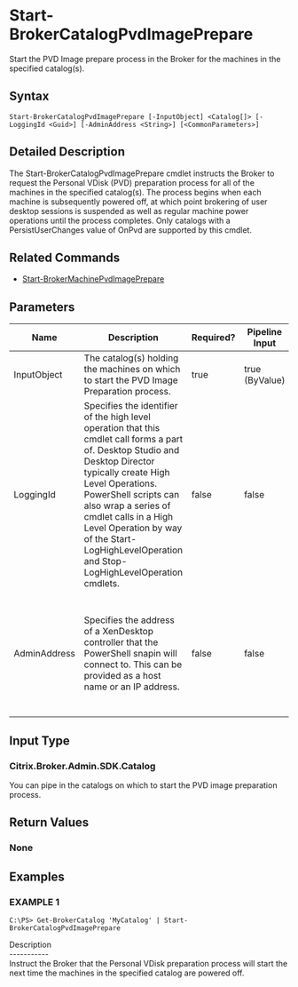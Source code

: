 ﻿# Start-BrokerCatalogPvdImagePrepare

   Start the PVD Image prepare process in the Broker for the machines in the specified catalog(s).

## Syntax
```
Start-BrokerCatalogPvdImagePrepare [-InputObject] <Catalog[]> [-LoggingId <Guid>] [-AdminAddress <String>] [<CommonParameters>]
```

## Detailed Description
   The Start-BrokerCatalogPvdImagePrepare cmdlet instructs the Broker to request the Personal VDisk (PVD) preparation process for all of the machines in the specified catalog(s). The process begins when each machine is subsequently powered off, at which point brokering of user desktop sessions is suspended as well as regular machine power operations until the process completes. Only catalogs with a PersistUserChanges value of OnPvd are supported by this cmdlet.

## Related Commands
  * [Start-BrokerMachinePvdImagePrepare](Start-BrokerMachinePvdImagePrepare.html)
## Parameters

| Name   | Description | Required? | Pipeline Input | Default Value |
| --- | --- | --- | --- | --- |
| InputObject | The catalog(s) holding the machines on which to start the PVD Image Preparation process. | true | true (ByValue) |  |
| LoggingId | Specifies the identifier of the high level operation that this cmdlet call forms a part of. Desktop Studio and Desktop Director typically create High Level Operations. PowerShell scripts can also wrap a series of cmdlet calls in a High Level Operation by way of the Start-LogHighLevelOperation and Stop-LogHighLevelOperation cmdlets. | false | false |  |
| AdminAddress | Specifies the address of a XenDesktop controller that the PowerShell snapin will connect to. This can be provided as a host name or an IP address. | false | false | Localhost. Once a value is provided by any cmdlet, this value will become the default. |

## Input Type
### Citrix.Broker.Admin.SDK.Catalog
   You can pipe in the catalogs on which to start the PVD image preparation process.
## Return Values
### None
   
## Examples

### EXAMPLE 1
```
C:\PS> Get-BrokerCatalog 'MyCatalog' | Start-BrokerCatalogPvdImagePrepare
```
   Description<br>-----------<br>Instruct the Broker that the Personal VDisk preparation process will start the next time the machines in the specified catalog are powered off.
